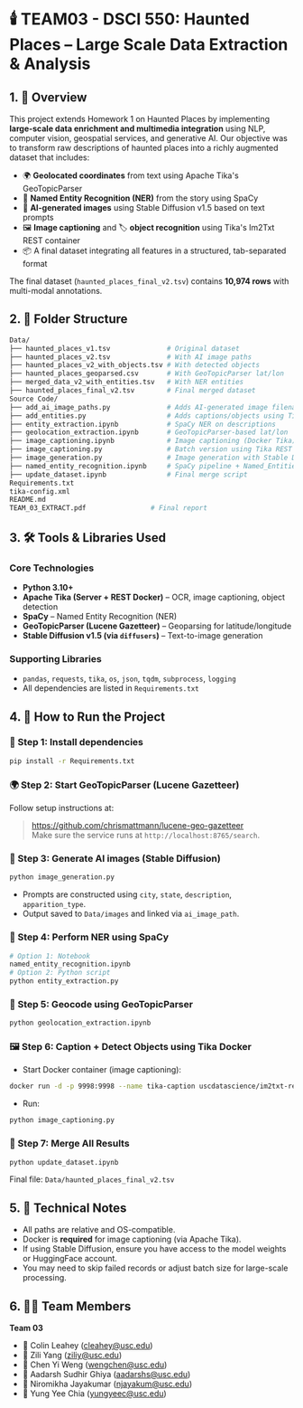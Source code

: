 # 🕯️ TEAM03 - DSCI 550: Haunted Places – Large Scale Data Extraction & Analysis

## 1. 🧭 Overview

This project extends Homework 1 on Haunted Places by implementing **large-scale data enrichment and multimedia integration** using NLP, computer vision, geospatial services, and generative AI. Our objective was to transform raw descriptions of haunted places into a richly augmented dataset that includes:

- 🌍 **Geolocated coordinates** from text using Apache Tika's GeoTopicParser  
- 🧠 **Named Entity Recognition (NER)** from the story using SpaCy  
- 🎨 **AI-generated images** using Stable Diffusion v1.5 based on text prompts  
- 🖼️ **Image captioning** and 🏷️ **object recognition** using Tika's Im2Txt REST container  
- 📦 A final dataset integrating all features in a structured, tab-separated format  

The final dataset (`haunted_places_final_v2.tsv`) contains **10,974 rows** with multi-modal annotations.

## 2. 📁 Folder Structure

```bash
Data/
├── haunted_places_v1.tsv              # Original dataset
├── haunted_places_v2.tsv              # With AI image paths
├── haunted_places_v2_with_objects.tsv # With detected objects
├── haunted_places_geoparsed.csv       # With GeoTopicParser lat/lon
├── merged_data_v2_with_entities.tsv   # With NER entities
├── haunted_places_final_v2.tsv        # Final merged dataset
Source Code/
├── add_ai_image_paths.py              # Adds AI-generated image filenames
├── add_entities.py                    # Adds captions/objects using Tika REST
├── entity_extraction.ipynb            # SpaCy NER on descriptions
├── geolocation_extraction.ipynb       # GeoTopicParser-based lat/lon
├── image_captioning.ipynb             # Image captioning (Docker Tika)
├── image_captioning.py                # Batch version using Tika REST
├── image_generation.py                # Image generation with Stable Diffusion
├── named_entity_recognition.ipynb     # SpaCy pipeline + Named_Entities column
├── update_dataset.ipynb               # Final merge script
Requirements.txt
tika-config.xml
README.md                          
TEAM_03_EXTRACT.pdf                # Final report
```

## 3. 🛠 Tools & Libraries Used

### Core Technologies
- **Python 3.10+**
- **Apache Tika (Server + REST Docker)** – OCR, image captioning, object detection
- **SpaCy** – Named Entity Recognition (NER)
- **GeoTopicParser (Lucene Gazetteer)** – Geoparsing for latitude/longitude
- **Stable Diffusion v1.5 (via `diffusers`)** – Text-to-image generation

### Supporting Libraries
- `pandas`, `requests`, `tika`, `os`, `json`, `tqdm`, `subprocess`, `logging`
- All dependencies are listed in `Requirements.txt`

## 4. 🚀 How to Run the Project

### 🔧 Step 1: Install dependencies
```bash
pip install -r Requirements.txt
```

### 🌍 Step 2: Start GeoTopicParser (Lucene Gazetteer)
Follow setup instructions at:
> https://github.com/chrismattmann/lucene-geo-gazetteer  
Make sure the service runs at `http://localhost:8765/search`.

### 🎨 Step 3: Generate AI images (Stable Diffusion)
```bash
python image_generation.py
```
- Prompts are constructed using `city`, `state`, `description`, `apparition_type`.
- Output saved to `Data/images` and linked via `ai_image_path`.

### 🧠 Step 4: Perform NER using SpaCy
```bash
# Option 1: Notebook
named_entity_recognition.ipynb
# Option 2: Python script
python entity_extraction.py
```

### 📍 Step 5: Geocode using GeoTopicParser
```bash
python geolocation_extraction.ipynb
```

### 🖼️ Step 6: Caption + Detect Objects using Tika Docker
- Start Docker container (image captioning):
```bash
docker run -d -p 9998:9998 --name tika-caption uscdatascience/im2txt-rest-tika
```

- Run:
```bash
python image_captioning.py
```

### 🧩 Step 7: Merge All Results
```bash
python update_dataset.ipynb
```
Final file: `Data/haunted_places_final_v2.tsv`

## 5. 📌 Technical Notes

- All paths are relative and OS-compatible.
- Docker is **required** for image captioning (via Apache Tika).
- If using Stable Diffusion, ensure you have access to the model weights or HuggingFace account.
- You may need to skip failed records or adjust batch size for large-scale processing.

## 6. 👩‍💻 Team Members

**Team 03**
- 🧠 Colin Leahey ([cleahey@usc.edu](mailto:cleahey@usc.edu))  
- 🧠 Zili Yang ([ziliy@usc.edu](mailto:ziliy@usc.edu))  
- 🧠 Chen Yi Weng ([wengchen@usc.edu](mailto:wengchen@usc.edu))  
- 🧠 Aadarsh Sudhir Ghiya ([aadarshs@usc.edu](mailto:aadarshs@usc.edu))  
- 🧠 Niromikha Jayakumar ([njayakum@usc.edu](mailto:njayakum@usc.edu))  
- 🧠 Yung Yee Chia ([yungyeec@usc.edu](mailto:yungyeec@usc.edu))  